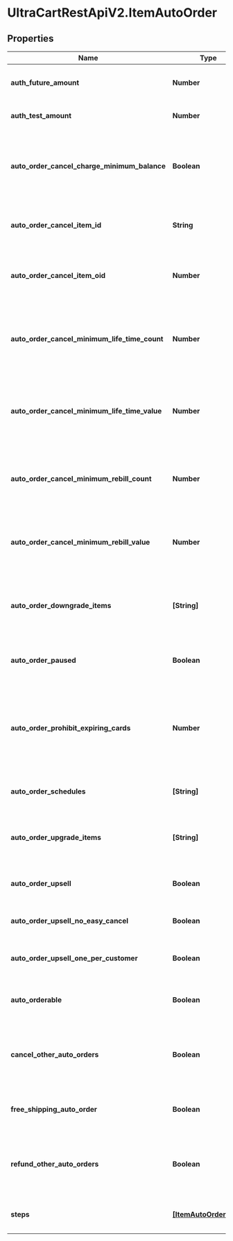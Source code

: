 # UltraCartRestApiV2.ItemAutoOrder

## Properties

Name | Type | Description | Notes
------------ | ------------- | ------------- | -------------
**auth_future_amount** | **Number** | Amount to try and authorize for the future rebill | [optional] 
**auth_test_amount** | **Number** | Amount to try and test authorize | [optional] 
**auto_order_cancel_charge_minimum_balance** | **Boolean** | If true, the cost of the cancel item will be the remaining balance of the minimum rebill or lifetime value | [optional] 
**auto_order_cancel_item_id** | **String** | Item id to attempt charging the customer for if they cancel | [optional] 
**auto_order_cancel_item_oid** | **Number** | Item object identifier to attempt charging the customer for if they cancel | [optional] 
**auto_order_cancel_minimum_life_time_count** | **Number** | The minimum life time count that must be billed in order to not be charged the cancellation item. | [optional] 
**auto_order_cancel_minimum_life_time_value** | **Number** | The minimum life time value that must be paid in order to not be charged the cancellation item. | [optional] 
**auto_order_cancel_minimum_rebill_count** | **Number** | The minimum rebill count that must be billed in order to not be charged the cancellation item. | [optional] 
**auto_order_cancel_minimum_rebill_value** | **Number** | The minimum rebill value that must be paid in order to not be charged the cancellation item. | [optional] 
**auto_order_downgrade_items** | **[String]** | List of downgrade items presented to customer service representatives | [optional] 
**auto_order_paused** | **Boolean** | True if the rebill processing of this item is paused | [optional] 
**auto_order_prohibit_expiring_cards** | **Number** | Minimum number of months before expiration for the card.  Overrides the account level setting if higher.  Set to zero to disable. | [optional] 
**auto_order_schedules** | **[String]** | The user selectable schedules that are available | [optional] 
**auto_order_upgrade_items** | **[String]** | List of upgrade items presented to customer service representatives | [optional] 
**auto_order_upsell** | **Boolean** | True if this item uses a fixed upsell step schedule | [optional] 
**auto_order_upsell_no_easy_cancel** | **Boolean** | Do not send the easy cancel email to the customer | [optional] 
**auto_order_upsell_one_per_customer** | **Boolean** | Limit the purchase of this item to one per customer | [optional] 
**auto_orderable** | **Boolean** | True if this item can be automatically ordered by the customer | [optional] 
**cancel_other_auto_orders** | **Boolean** | True if other auto orders for this customer should be canceled when this item is ordered | [optional] 
**free_shipping_auto_order** | **Boolean** | True if the customer should be given free shipping | [optional] 
**refund_other_auto_orders** | **Boolean** | True if other auto orders for this customer should refunded if this item is refunded. | [optional] 
**steps** | [**[ItemAutoOrderStep]**](ItemAutoOrderStep.md) | The rebill steps if this auto order is an upsell | [optional] 


